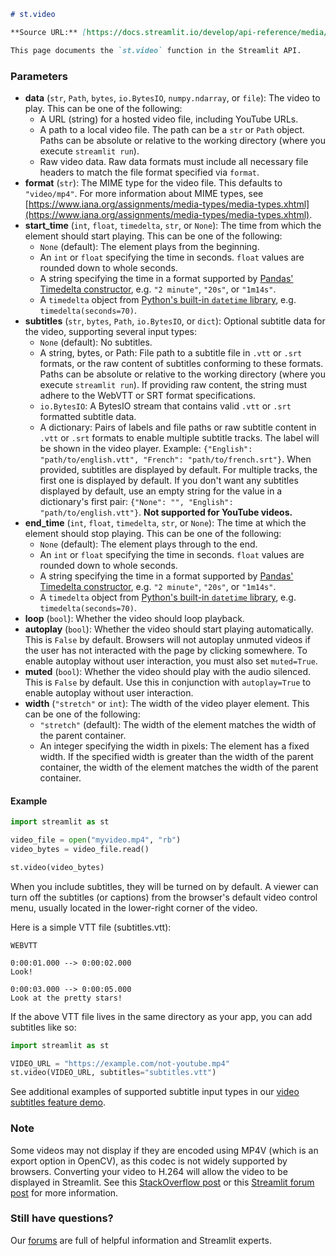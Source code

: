 ```markdown
# st.video

**Source URL:** [https://docs.streamlit.io/develop/api-reference/media/st.video](https://docs.streamlit.io/develop/api-reference/media/st.video)

This page documents the `st.video` function in the Streamlit API.
```

### Parameters

*   **data** (`str`, `Path`, `bytes`, `io.BytesIO`, `numpy.ndarray`, or `file`): The video to play. This can be one of the following:
    *   A URL (string) for a hosted video file, including YouTube URLs.
    *   A path to a local video file. The path can be a `str` or `Path` object. Paths can be absolute or relative to the working directory (where you execute `streamlit run`).
    *   Raw video data. Raw data formats must include all necessary file headers to match the file format specified via `format`.
*   **format** (`str`): The MIME type for the video file. This defaults to `"video/mp4"`. For more information about MIME types, see [https://www.iana.org/assignments/media-types/media-types.xhtml](https://www.iana.org/assignments/media-types/media-types.xhtml).
*   **start\_time** (`int`, `float`, `timedelta`, `str`, or `None`): The time from which the element should start playing. This can be one of the following:
    *   `None` (default): The element plays from the beginning.
    *   An `int` or `float` specifying the time in seconds. `float` values are rounded down to whole seconds.
    *   A string specifying the time in a format supported by [Pandas' Timedelta constructor](https://pandas.pydata.org/docs/reference/api/pandas.Timedelta.html), e.g. `"2 minute"`, `"20s"`, or `"1m14s"`.
    *   A `timedelta` object from [Python's built-in `datetime` library](https://docs.python.org/3/library/datetime.html#timedelta-objects), e.g. `timedelta(seconds=70)`.
*   **subtitles** (`str`, `bytes`, `Path`, `io.BytesIO`, or `dict`): Optional subtitle data for the video, supporting several input types:
    *   `None` (default): No subtitles.
    *   A string, bytes, or Path: File path to a subtitle file in `.vtt` or `.srt` formats, or the raw content of subtitles conforming to these formats. Paths can be absolute or relative to the working directory (where you execute `streamlit run`). If providing raw content, the string must adhere to the WebVTT or SRT format specifications.
    *   `io.BytesIO`: A BytesIO stream that contains valid `.vtt` or `.srt` formatted subtitle data.
    *   A dictionary: Pairs of labels and file paths or raw subtitle content in `.vtt` or `.srt` formats to enable multiple subtitle tracks. The label will be shown in the video player. Example: `{"English": "path/to/english.vtt", "French": "path/to/french.srt"}`.
    When provided, subtitles are displayed by default. For multiple tracks, the first one is displayed by default. If you don't want any subtitles displayed by default, use an empty string for the value in a dictionary's first pair: `{"None": "", "English": "path/to/english.vtt"}`.
    **Not supported for YouTube videos.**
*   **end\_time** (`int`, `float`, `timedelta`, `str`, or `None`): The time at which the element should stop playing. This can be one of the following:
    *   `None` (default): The element plays through to the end.
    *   An `int` or `float` specifying the time in seconds. `float` values are rounded down to whole seconds.
    *   A string specifying the time in a format supported by [Pandas' Timedelta constructor](https://pandas.pydata.org/docs/reference/api/pandas.Timedelta.html), e.g. `"2 minute"`, `"20s"`, or `"1m14s"`.
    *   A `timedelta` object from [Python's built-in `datetime` library](https://docs.python.org/3/library/datetime.html#timedelta-objects), e.g. `timedelta(seconds=70)`.
*   **loop** (`bool`): Whether the video should loop playback.
*   **autoplay** (`bool`): Whether the video should start playing automatically. This is `False` by default. Browsers will not autoplay unmuted videos if the user has not interacted with the page by clicking somewhere. To enable autoplay without user interaction, you must also set `muted=True`.
*   **muted** (`bool`): Whether the video should play with the audio silenced. This is `False` by default. Use this in conjunction with `autoplay=True` to enable autoplay without user interaction.
*   **width** (`"stretch"` or `int`): The width of the video player element. This can be one of the following:
    *   `"stretch"` (default): The width of the element matches the width of the parent container.
    *   An integer specifying the width in pixels: The element has a fixed width. If the specified width is greater than the width of the parent container, the width of the element matches the width of the parent container.

#### Example

```python
import streamlit as st

video_file = open("myvideo.mp4", "rb")
video_bytes = video_file.read()

st.video(video_bytes)
```

When you include subtitles, they will be turned on by default. A viewer can turn off the subtitles (or captions) from the browser's default video control menu, usually located in the lower-right corner of the video.

Here is a simple VTT file (subtitles.vtt):

```vtt
WEBVTT

0:00:01.000 --> 0:00:02.000
Look!

0:00:03.000 --> 0:00:05.000
Look at the pretty stars!
```

If the above VTT file lives in the same directory as your app, you can add subtitles like so:

```python
import streamlit as st

VIDEO_URL = "https://example.com/not-youtube.mp4"
st.video(VIDEO_URL, subtitles="subtitles.vtt")
```

See additional examples of supported subtitle input types in our [video subtitles feature demo](https://doc-video-subtitle-inputs.streamlit.app/).

### Note

Some videos may not display if they are encoded using MP4V (which is an export option in OpenCV), as this codec is not widely supported by browsers. Converting your video to H.264 will allow the video to be displayed in Streamlit. See this [StackOverflow post](https://stackoverflow.com/a/49535220/2394542) or this [Streamlit forum post](https://discuss.streamlit.io/t/st-video-doesnt-show-opencv-generated-mp4/3193/2) for more information.

### Still have questions?

Our [forums](https://discuss.streamlit.io) are full of helpful information and Streamlit experts.
